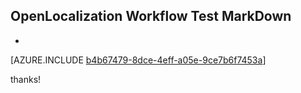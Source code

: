 ## OpenLocalization Workflow Test MarkDown
* 

[AZURE.INCLUDE [b4b67479-8dce-4eff-a05e-9ce7b6f7453a](calleeMd1.md)]

 
thanks!